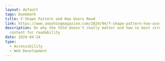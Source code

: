 ```yaml
---
layout: default
tags: bookmark
title: F-Shape Pattern and How Users Read
link: https://www.smashingmagazine.com/2024/04/f-shape-pattern-how-users-read/
description: On why the fold doesn't really matter and how to best structure
  content for readability
date: 2024-04-24
type:
  - Accessibility
  - Web Development
---
```

